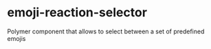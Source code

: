 # emoji-reaction-selector
Polymer component that allows to select between a set of predefined emojis
